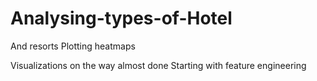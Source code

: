 # Analysing-types-of-Hotel
And resorts
Plotting heatmaps

Visualizations on the way
almost done
Starting with feature engineering
